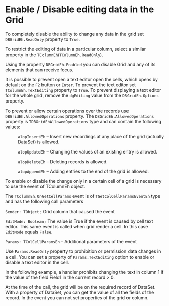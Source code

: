 # Enable / Disable editing data in the Grid


To completely disable the ability to change any data in the grid set `DBGridEh.ReadOnly` property to `True`. 

To restrict the editing of data in a particular column, select a similar property in the `TColumnEh`(`TColumnEh.ReadOnly`).

Using the property `DBGridEh.Enabled` you can disable Grid and any of its elements that can receive focus.

It is possible to prevent open a text editor open the cells, which opens by default on the `F2` button or `Enter`. To prevent the text editor set `TColumnEh.TextEditing` property to `True`. To prevent displaying a text editor for the whole grid, remove the `dgEditing` value from the `DBGridEh.Options` property.

To prevent or allow certain operations over the records use `DBGridEh.AllowedOperations` property.
The `DBGridEh.AllowedOperations` property is `TDBGridEhAllowedOperations` type and can contain the following values:

<dd>

 `alopInsertEh` – Insert new recordings at any place of the grid (actually DataSet) is allowed.

 `alopUpdateEh` – Changing the values of an existing entry is allowed.

 `alopDeleteEh` – Deleting records is allowed.

 `alopAppendEh` – Adding entries to the end of the grid is allowed.
 
 </dd>
 
To enable or disable the change only in a certain cell of a grid is necessary to use the event of TColumnEh object.

The `TColumnEh.OnGetCellParams` event is of `TGetColCellParamsEventEh` type and has the following call parameters 

 `Sender: TObject;` 	Grid сolumn that caused the event

 `EditMode: Boolean;`    The value is True if the event is caused by cell text editor. This same event is called when grid render a cell. In this case `EditMode` equals `False`.
 
 `Params: TColCellParamsEh` – Additional parameters of the event

Use `Params.ReadOnly` property to prohibition or permission data changes in a cell. You can set a property of `Params.TextEditing` option to enable or disable a text editor in the cell.

In the following example, a handler prohibits changing the text in column 1 if the value of the field Field1 in the current record > 0.

At the time of the call, the grid will be on the required record of DataSet. With a property of DataSet, you can get the value of all the fields of the record. In the event you can not set properties of the grid or column.
